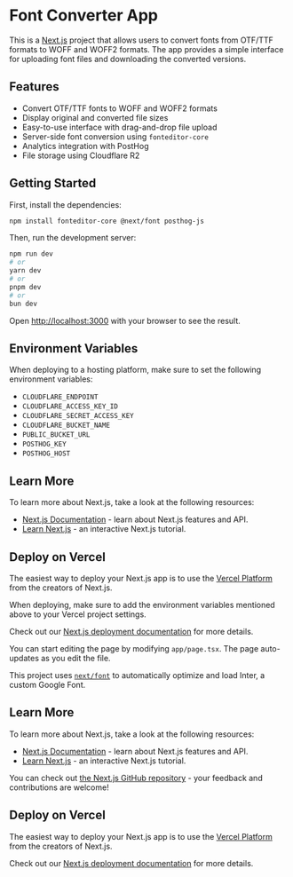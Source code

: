 # Font Converter App

This is a [Next.js](https://nextjs.org/) project that allows users to convert fonts from OTF/TTF formats to WOFF and WOFF2 formats. The app provides a simple interface for uploading font files and downloading the converted versions.

## Features

- Convert OTF/TTF fonts to WOFF and WOFF2 formats
- Display original and converted file sizes
- Easy-to-use interface with drag-and-drop file upload
- Server-side font conversion using `fonteditor-core`
- Analytics integration with PostHog
- File storage using Cloudflare R2

## Getting Started

First, install the dependencies:

```bash
npm install fonteditor-core @next/font posthog-js
```

Then, run the development server:

```bash
npm run dev
# or
yarn dev
# or
pnpm dev
# or
bun dev
```

Open [http://localhost:3000](http://localhost:3000) with your browser to see the result.

## Environment Variables

When deploying to a hosting platform, make sure to set the following environment variables:

- `CLOUDFLARE_ENDPOINT`
- `CLOUDFLARE_ACCESS_KEY_ID`
- `CLOUDFLARE_SECRET_ACCESS_KEY`
- `CLOUDFLARE_BUCKET_NAME`
- `PUBLIC_BUCKET_URL`
- `POSTHOG_KEY`
- `POSTHOG_HOST`

## Learn More

To learn more about Next.js, take a look at the following resources:

- [Next.js Documentation](https://nextjs.org/docs) - learn about Next.js features and API.
- [Learn Next.js](https://nextjs.org/learn) - an interactive Next.js tutorial.

## Deploy on Vercel

The easiest way to deploy your Next.js app is to use the [Vercel Platform](https://vercel.com/new?utm_medium=default-template&filter=next.js&utm_source=create-next-app&utm_campaign=create-next-app-readme) from the creators of Next.js.

When deploying, make sure to add the environment variables mentioned above to your Vercel project settings.

Check out our [Next.js deployment documentation](https://nextjs.org/docs/deployment) for more details.

You can start editing the page by modifying `app/page.tsx`. The page auto-updates as you edit the file.

This project uses [`next/font`](https://nextjs.org/docs/basic-features/font-optimization) to automatically optimize and load Inter, a custom Google Font.

## Learn More

To learn more about Next.js, take a look at the following resources:

- [Next.js Documentation](https://nextjs.org/docs) - learn about Next.js features and API.
- [Learn Next.js](https://nextjs.org/learn) - an interactive Next.js tutorial.

You can check out [the Next.js GitHub repository](https://github.com/vercel/next.js/) - your feedback and contributions are welcome!

## Deploy on Vercel

The easiest way to deploy your Next.js app is to use the [Vercel Platform](https://vercel.com/new?utm_medium=default-template&filter=next.js&utm_source=create-next-app&utm_campaign=create-next-app-readme) from the creators of Next.js.

Check out our [Next.js deployment documentation](https://nextjs.org/docs/deployment) for more details.
